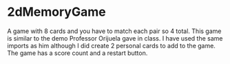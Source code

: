 # 2dMemoryGame
A game with 8 cards and you have to match each pair so 4 total.
This game is similar to the demo Professor Orijuela gave in class. 
I have used the same imports as him although I did create 2 personal cards to add to the game.
The game has a score count and a restart button.
